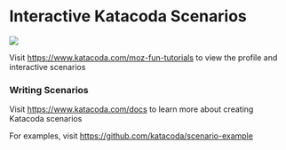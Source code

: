 # Interactive Katacoda Scenarios

[![](http://shields.katacoda.com/katacoda/moz-fun-tutorials/count.svg)](https://www.katacoda.com/moz-fun-tutorials "Get your profile on Katacoda.com")

Visit https://www.katacoda.com/moz-fun-tutorials to view the profile and interactive scenarios

### Writing Scenarios
Visit https://www.katacoda.com/docs to learn more about creating Katacoda scenarios

For examples, visit https://github.com/katacoda/scenario-example
